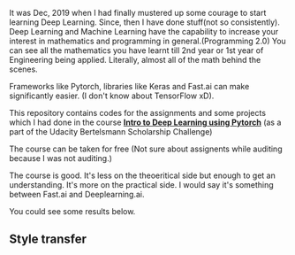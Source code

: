 It was Dec, 2019 when I had finally mustered up some courage to start learning Deep Learning. Since, then I have done stuff(not so consistently).
Deep Learning and Machine Learning have the capability to increase your interest in mathematics and programming in general.(Programming 2.0)
You can see all the mathematics you have learnt till 2nd year or 1st year of Engineering being applied. Literally, almost all of the math behind the scenes.

Frameworks like Pytorch, libraries like Keras and Fast.ai can make significantly easier. (I don't know about TensorFlow xD). 

This repository contains codes for the assignments and some projects which I had done in the course **[Intro to Deep Learning using Pytorch](https://classroom.udacity.com/courses/ud188)** (as a part of the Udacity Bertelsmann Scholarship Challenge)

The course can be taken for free (Not sure about assignents while auditing because I was not auditing.)

The course is good. It's less on the theoeritical side but enough to get an understanding. It's more on the practical side. I would say
it's something between Fast.ai and Deeplearning.ai.

You could see some results below.

## Style transfer
